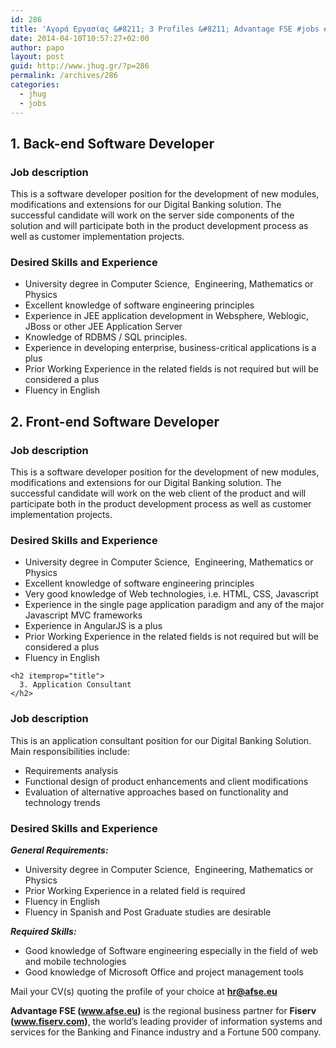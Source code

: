 ```yaml
---
id: 286
title: 'Αγορά Εργασίας &#8211; 3 Profiles &#8211; Advantage FSE #jobs #jhug'
date: 2014-04-10T10:57:27+02:00
author: papo
layout: post
guid: http://www.jhug.gr/?p=286
permalink: /archives/286
categories:
  - jhug
  - jobs
---
```

<h2 itemprop="title">
  1. Back-end Software Developer
</h2>

### Job description

This is a software developer position for the development of new modules, modifications and extensions for our Digital Banking solution. The successful candidate will work on the server side components of the solution and will participate both in the product development process as well as customer implementation projects.

### Desired Skills and Experience

  * University degree in Computer Science,  Engineering, Mathematics or Physics
  * Excellent knowledge of software engineering principles
  * Experience in JEE application development in Websphere, Weblogic, JBoss or other JEE Application Server
  * Knowledge of RDBMS / SQL principles.
  * Experience in developing enterprise, business-critical applications is a plus
  * Prior Working Experience in the related fields is not required but will be considered a plus
  * Fluency in English

<h2 itemprop="title">
  2. Front-end Software Developer
</h2>

### Job description

This is a software developer position for the development of new modules, modifications and extensions for our Digital Banking solution. The successful candidate will work on the web client of the product and will participate both in the product development process as well as customer implementation projects.

<div>
  <h3>
    Desired Skills and Experience
  </h3>
  
  <div>
    <ul>
      <li>
        University degree in Computer Science,  Engineering, Mathematics or Physics
      </li>
      <li>
        Excellent knowledge of software engineering principles
      </li>
      <li>
        Very good knowledge of Web technologies, i.e. HTML, CSS, Javascript
      </li>
      <li>
        Experience in the single page application paradigm and any of the major Javascript MVC frameworks
      </li>
      <li>
        Experience in AngularJS is a plus
      </li>
      <li>
        Prior Working Experience in the related fields is not required but will be considered a plus
      </li>
      <li>
        Fluency in English
      </li>
    </ul>
    
    <h2 itemprop="title">
      3. Application Consultant
    </h2>
  </div>
</div>

### Job description

<div itemprop="description">
  <p>
    This is an application consultant position for our Digital Banking Solution. Main responsibilities include:
  </p>
  
  <ul>
    <li>
      Requirements analysis
    </li>
    <li>
      Functional design of product enhancements and client modifications
    </li>
    <li>
      Evaluation of alternative approaches based on functionality and technology trends
    </li>
  </ul>
  
  <h3>
    Desired Skills and Experience
  </h3>
  
  <p>
    <em><strong>General Requirements:</strong></em>
  </p>
  
  <ul>
    <li>
      University degree in Computer Science,  Engineering, Mathematics or Physics
    </li>
    <li>
      Prior Working Experience in a related field is required
    </li>
    <li>
      Fluency in English
    </li>
    <li>
      Fluency in Spanish and Post Graduate studies are desirable<strong><br /> </strong>
    </li>
  </ul>
  
  <p>
    <em><strong>Required Skills:</strong></em>
  </p>
  
  <ul>
    <li>
      Good knowledge of Software engineering especially in the field of web and mobile technologies
    </li>
    <li>
      Good knowledge of Microsoft Office and project management tools
    </li>
  </ul>
</div>

Mail your CV(s) quoting the profile of your choice at **<hr@afse.eu>**

**Advantage FSE (www.afse.eu)** is the regional business partner for **Fiserv  (www.fiserv.com)**, the world’s leading provider of information systems and services for the Banking and Finance industry and a Fortune 500 company.